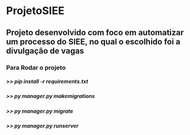 # ProjetoSIEE

## Projeto desenvolvido com foco em automatizar um processo do SIEE, no qual o escolhido foi a divulgação de vagas

### Para Rodar o projeto

##### >> pip install -r requirements.txt
##### >> py manager.py makemigrations
##### >> py manager.py migrate
##### >> py manager.py runserver
